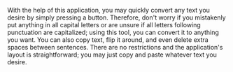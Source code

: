 With the help of this application, you may quickly convert any text you desire by simply pressing a button. Therefore, don't worry if you mistakenly put anything in all capital letters or are unsure if all letters following punctuation are capitalized; using this tool, you can convert it to anything you want. You can also copy text, flip it around, and even delete extra spaces between sentences.
There are no restrictions and the application's layout is straightforward; you may just copy and paste whatever text you desire.
